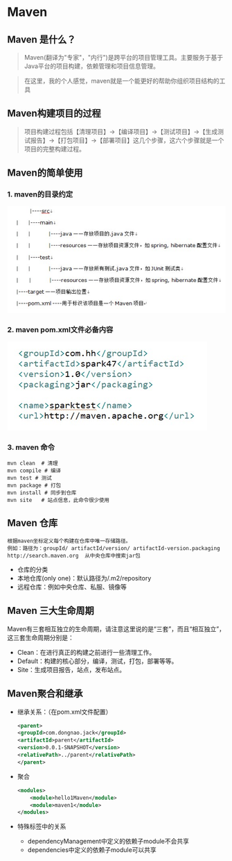 # Maven

## Maven 是什么？
  > Maven(翻译为"专家"，"内行")是跨平台的项目管理工具。主要服务于基于Java平台的项目构建，依赖管理和项目信息管理。

  > 在这里，我的个人感觉，maven就是一个能更好的帮助你组织项目结构的工具

## Maven构建项目的过程
  > 项目构建过程包括【清理项目】→【编译项目】→【测试项目】→【生成测试报告】→【打包项目】→【部署项目】这几个步骤，这六个步骤就是一个项目的完整构建过程。

## Maven的简单使用

 ### 1. maven的目录约定
  ![maven约定目录](../images/mavendir.jpg)
 ### 2. maven pom.xml文件必备内容
  ![](../images/pom-xml.jpg)
 ### 3. maven 命令
``` shell
mvn clean  # 清理
mvn compile # 编译
mvn test # 测试
mvn package # 打包
mvn install # 同步到仓库
mvn site   # 站点信息，此命令很少使用
```
## Maven 仓库
    根据maven坐标定义每个构建在仓库中唯一存储路径。
    例如：路径为：groupId/ artifactId/version/ artifactId-version.packaging
	http://search.maven.org  从中央仓库中搜索jar包

 - 仓库的分类
  - 本地仓库(only one)：默认路径为/.m2/repository
  - 远程仓库：例如中央仓库、私服、镜像等

## Maven 三大生命周期
  Maven有三套相互独立的生命周期，请注意这里说的是“三套”，而且“相互独立”，这三套生命周期分别是：

  - Clean：在进行真正的构建之前进行一些清理工作。
  - Default：构建的核心部分，编译，测试，打包，部署等等。
  - Site：生成项目报告，站点，发布站点。

## Maven聚合和继承
  - 继承关系：（在pom.xml文件配置）
    ``` xml
    <parent>
    <groupId>com.dongnao.jack</groupId>
    <artifactId>parent</artifactId>
    <version>0.0.1-SNAPSHOT</version>
    <relativePath>../parent</relativePath>
    </parent>

    ```

  - 聚合
    ``` xml
    <modules>
  		<module>hello1Maven</module>
  		<module>maven1</module>
  	</modules>

    ```
  - 特殊标签中的关系
    -  dependencyManagement中定义的依赖子module不会共享
    -  dependencies中定义的依赖子module可以共享
